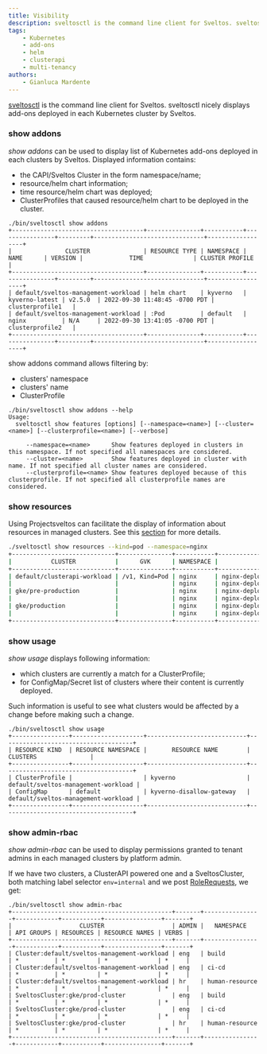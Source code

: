 ```yaml
---
title: Visibility
description: sveltosctl is the command line client for Sveltos. sveltosctl nicely displays add-ons deployed in each Kubernetes cluster by Sveltos.
tags:
    - Kubernetes
    - add-ons
    - helm
    - clusterapi
    - multi-tenancy
authors:
    - Gianluca Mardente
---
```


[sveltosctl](https://github.com/projectsveltos/sveltosctl "Sveltos CLI") is the command line client for Sveltos. sveltosctl nicely displays add-ons deployed in each Kubernetes cluster by Sveltos.

### show addons
*show addons* can be used to display list of Kubernetes add-ons deployed in each clusters by Sveltos. 
Displayed information contains:

- the CAPI/Sveltos Cluster in the form namespace/name;
- resource/helm chart information;
- time resource/helm chart was deployed;
- ClusterProfiles that caused resource/helm chart to be deployed in the cluster.

```
./bin/sveltosctl show addons
+-------------------------------------+---------------+-----------+----------------+---------+-------------------------------+------------------+
|               CLUSTER               | RESOURCE TYPE | NAMESPACE |      NAME      | VERSION |             TIME              | CLUSTER PROFILE |
+-------------------------------------+---------------+-----------+----------------+---------+-------------------------------+------------------+
| default/sveltos-management-workload | helm chart    | kyverno   | kyverno-latest | v2.5.0  | 2022-09-30 11:48:45 -0700 PDT | clusterprofile1   |
| default/sveltos-management-workload | :Pod          | default   | nginx          | N/A     | 2022-09-30 13:41:05 -0700 PDT | clusterprofile2   |
+-------------------------------------+---------------+-----------+----------------+---------+-------------------------------+------------------+
```

show addons command allows filtering by:

- clusters' namespace
- clusters' name
- ClusterProfile

```
./bin/sveltosctl show addons --help
Usage:
  sveltosctl show features [options] [--namespace=<name>] [--cluster=<name>] [--clusterprofile=<name>] [--verbose]

     --namespace=<name>      Show features deployed in clusters in this namespace. If not specified all namespaces are considered.
     --cluster=<name>        Show features deployed in cluster with name. If not specified all cluster names are considered.
     --clusterprofile=<name> Show features deployed because of this clusterprofile. If not specified all clusterprofile names are considered.
```

### show resources

Using Projectsveltos can facilitate the display of information about resources in managed clusters.
See this [section](../observability/show_resources.md) for more details.

```bash
./sveltosctl show resources --kind=pod --namespace=nginx
+-----------------------------+---------------+-----------+-----------------------------------+-------------------+
|           CLUSTER           |      GVK      | NAMESPACE |               NAME                |      MESSAGE      |
+-----------------------------+---------------+-----------+-----------------------------------+-------------------+
| default/clusterapi-workload | /v1, Kind=Pod | nginx     | nginx-deployment-85996f8dbd-7tctq | Deployment: nginx |
|                             |               | nginx     | nginx-deployment-85996f8dbd-tz4gd | Deployment: nginx |
| gke/pre-production          |               | nginx     | nginx-deployment-c4f7848dc-6jtwg  | Deployment: nginx |
|                             |               | nginx     | nginx-deployment-c4f7848dc-trllk  | Deployment: nginx |
| gke/production              |               | nginx     | nginx-deployment-676cf9b46d-k84pb | Deployment: nginx |
|                             |               | nginx     | nginx-deployment-676cf9b46d-mmbl4 | Deployment: nginx |
+-----------------------------+---------------+-----------+-----------------------------------+-------------------+
```

### show usage

*show usage* displays following information:

- which clusters are currently a match for a ClusterProfile;
- for ConfigMap/Secret list of clusters where their content is currently deployed.


Such information is useful to see what clusters would be affected by a change before making such a change.

```
./bin/sveltosctl show usage 
+----------------+--------------------+----------------------------+-------------------------------------+
| RESOURCE KIND  | RESOURCE NAMESPACE |       RESOURCE NAME        |              CLUSTERS               |
+----------------+--------------------+----------------------------+-------------------------------------+
| ClusterProfile |                    | kyverno                    | default/sveltos-management-workload |
| ConfigMap      | default            | kyverno-disallow-gateway   | default/sveltos-management-workload |
+----------------+--------------------+----------------------------+-------------------------------------+
```

### show admin-rbac

*show admin-rbac* can be used to display permissions granted to tenant admins in each managed clusters by platform admin.

If we have two clusters, a ClusterAPI powered one and a SveltosCluster, both matching label selector
```env=internal``` and we post [RoleRequests](https://raw.githubusercontent.com/projectsveltos/access-manager/main/examples/shared_access.yaml), we get:

```
./bin/sveltosctl show admin-rbac       
+---------------------------------------------+-------+----------------+------------+-----------+----------------+-------+
|                   CLUSTER                   | ADMIN |   NAMESPACE    | API GROUPS | RESOURCES | RESOURCE NAMES | VERBS |
+---------------------------------------------+-------+----------------+------------+-----------+----------------+-------+
| Cluster:default/sveltos-management-workload | eng   | build          | *          | *         | *              | *     |
| Cluster:default/sveltos-management-workload | eng   | ci-cd          | *          | *         | *              | *     |
| Cluster:default/sveltos-management-workload | hr    | human-resource | *          | *         | *              | *     |
| SveltosCluster:gke/prod-cluster             | eng   | build          | *          | *         | *              | *     |
| SveltosCluster:gke/prod-cluster             | eng   | ci-cd          | *          | *         | *              | *     |
| SveltosCluster:gke/prod-cluster             | hr    | human-resource | *          | *         | *              | *     |
+---------------------------------------------+-------+----------------+------------+-----------+----------------+-------+
```
